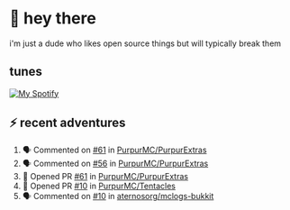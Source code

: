 # :wave: hey there 
i'm just a dude who likes open source things but will typically break them
## tunes
[![My Spotify](https://spotify-github-profile.vercel.app/api/view?uid=ryano_1310&cover_image=false&theme=default&bar_color=53b14f&bar_color_cover=true)](https://spotify-github-profile.vercel.app/api/view?uid=ryano_1310&redirect=true)
## ⚡ recent adventures

<!--START_SECTION:activity-->
1. 🗣 Commented on [#61](https://github.com/PurpurMC/PurpurExtras/issues/61) in [PurpurMC/PurpurExtras](https://github.com/PurpurMC/PurpurExtras)
2. 🗣 Commented on [#56](https://github.com/PurpurMC/PurpurExtras/issues/56) in [PurpurMC/PurpurExtras](https://github.com/PurpurMC/PurpurExtras)
3. 💪 Opened PR [#61](https://github.com/PurpurMC/PurpurExtras/pull/61) in [PurpurMC/PurpurExtras](https://github.com/PurpurMC/PurpurExtras)
4. 💪 Opened PR [#10](https://github.com/PurpurMC/Tentacles/pull/10) in [PurpurMC/Tentacles](https://github.com/PurpurMC/Tentacles)
5. 🗣 Commented on [#10](https://github.com/aternosorg/mclogs-bukkit/issues/10) in [aternosorg/mclogs-bukkit](https://github.com/aternosorg/mclogs-bukkit)
<!--END_SECTION:activity-->
